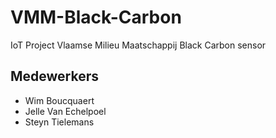 # VMM-Black-Carbon

IoT Project Vlaamse Milieu Maatschappij Black Carbon sensor

## Medewerkers

- Wim Boucquaert
- Jelle Van Echelpoel
- Steyn Tielemans
